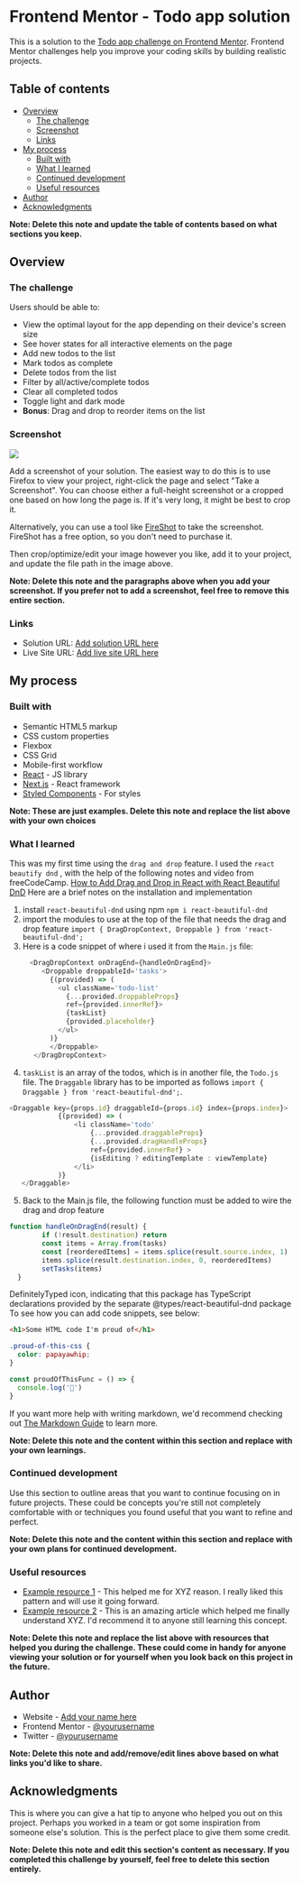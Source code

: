 # Frontend Mentor - Todo app solution

This is a solution to the [Todo app challenge on Frontend Mentor](https://www.frontendmentor.io/challenges/todo-app-Su1_KokOW). Frontend Mentor challenges help you improve your coding skills by building realistic projects. 

## Table of contents

- [Overview](#overview)
  - [The challenge](#the-challenge)
  - [Screenshot](#screenshot)
  - [Links](#links)
- [My process](#my-process)
  - [Built with](#built-with)
  - [What I learned](#what-i-learned)
  - [Continued development](#continued-development)
  - [Useful resources](#useful-resources)
- [Author](#author)
- [Acknowledgments](#acknowledgments)

**Note: Delete this note and update the table of contents based on what sections you keep.**

## Overview

### The challenge

Users should be able to:

- View the optimal layout for the app depending on their device's screen size
- See hover states for all interactive elements on the page
- Add new todos to the list
- Mark todos as complete
- Delete todos from the list
- Filter by all/active/complete todos
- Clear all completed todos
- Toggle light and dark mode
- **Bonus**: Drag and drop to reorder items on the list

### Screenshot

![](./screenshot.jpg)

Add a screenshot of your solution. The easiest way to do this is to use Firefox to view your project, right-click the page and select "Take a Screenshot". You can choose either a full-height screenshot or a cropped one based on how long the page is. If it's very long, it might be best to crop it.

Alternatively, you can use a tool like [FireShot](https://getfireshot.com/) to take the screenshot. FireShot has a free option, so you don't need to purchase it. 

Then crop/optimize/edit your image however you like, add it to your project, and update the file path in the image above.

**Note: Delete this note and the paragraphs above when you add your screenshot. If you prefer not to add a screenshot, feel free to remove this entire section.**

### Links

- Solution URL: [Add solution URL here](https://your-solution-url.com)
- Live Site URL: [Add live site URL here](https://your-live-site-url.com)

## My process

### Built with

- Semantic HTML5 markup
- CSS custom properties
- Flexbox
- CSS Grid
- Mobile-first workflow
- [React](https://reactjs.org/) - JS library
- [Next.js](https://nextjs.org/) - React framework
- [Styled Components](https://styled-components.com/) - For styles

**Note: These are just examples. Delete this note and replace the list above with your own choices**

### What I learned

This was my first time using the `drag and drop` feature. I used the `react beautify dnd` , with the help of the following notes and video from freeCodeCamp. [How to Add Drag and Drop in React with React Beautiful DnD](https://www.freecodecamp.org/news/how-to-add-drag-and-drop-in-react-with-react-beautiful-dnd/)
Here are a brief notes on the installation and implementation

1. install `react-beautiful-dnd`  using npm `npm i react-beautiful-dnd`
2. import the modules to use at the top of the file that needs the drag and drop feature `import { DragDropContext, Droppable } from 'react-beautiful-dnd';`
3. Here is a code snippet of where i used it from the `Main.js` file:
```js
     <DragDropContext onDragEnd={handleOnDragEnd}>
        <Droppable droppableId='tasks'>
          {(provided) => (
            <ul className='todo-list'
              {...provided.droppableProps}
              ref={provided.innerRef}>
              {taskList}
              {provided.placeholder}
            </ul>
          )}
          </Droppable>
      </DragDropContext>          

```
4. `taskList` is an array of the todos, which is in another file, the `Todo.js` file. The `Draggable`  library has to be imported as follows `import { Draggable } from 'react-beautiful-dnd';`. 

```js
<Draggable key={props.id} draggableId={props.id} index={props.index}>
            {(provided) => (
                <li className='todo'
                    {...provided.draggableProps}
                    {...provided.dragHandleProps}
                    ref={provided.innerRef} >
                    {isEditing ? editingTemplate : viewTemplate}
                </li>
            )}
   </Draggable>

```
5.  Back to the Main.js file, the following function must be added to wire the drag and drop feature

```js
function handleOnDragEnd(result) {
        if (!result.destination) return
        const items = Array.from(tasks)      
        const [reorderedItems] = items.splice(result.source.index, 1)
        items.splice(result.destination.index, 0, reorderedItems)       
        setTasks(items)
  }
```

DefinitelyTyped icon, indicating that this package has TypeScript declarations provided by the separate @types/react-beautiful-dnd package
To see how you can add code snippets, see below:

```html
<h1>Some HTML code I'm proud of</h1>
```
```css
.proud-of-this-css {
  color: papayawhip;
}
```
```js
const proudOfThisFunc = () => {
  console.log('🎉')
}
```

If you want more help with writing markdown, we'd recommend checking out [The Markdown Guide](https://www.markdownguide.org/) to learn more.

**Note: Delete this note and the content within this section and replace with your own learnings.**

### Continued development

Use this section to outline areas that you want to continue focusing on in future projects. These could be concepts you're still not completely comfortable with or techniques you found useful that you want to refine and perfect.

**Note: Delete this note and the content within this section and replace with your own plans for continued development.**

### Useful resources

- [Example resource 1](https://www.example.com) - This helped me for XYZ reason. I really liked this pattern and will use it going forward.
- [Example resource 2](https://www.example.com) - This is an amazing article which helped me finally understand XYZ. I'd recommend it to anyone still learning this concept.

**Note: Delete this note and replace the list above with resources that helped you during the challenge. These could come in handy for anyone viewing your solution or for yourself when you look back on this project in the future.**

## Author

- Website - [Add your name here](https://www.your-site.com)
- Frontend Mentor - [@yourusername](https://www.frontendmentor.io/profile/yourusername)
- Twitter - [@yourusername](https://www.twitter.com/yourusername)

**Note: Delete this note and add/remove/edit lines above based on what links you'd like to share.**

## Acknowledgments

This is where you can give a hat tip to anyone who helped you out on this project. Perhaps you worked in a team or got some inspiration from someone else's solution. This is the perfect place to give them some credit.

**Note: Delete this note and edit this section's content as necessary. If you completed this challenge by yourself, feel free to delete this section entirely.**
